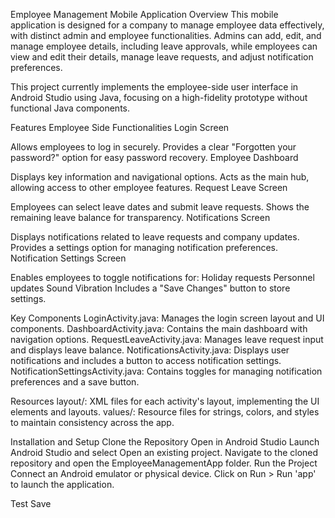 Employee Management Mobile Application
Overview
This mobile application is designed for a company to manage employee data effectively, with distinct admin and employee functionalities. Admins can add, edit, and manage employee details, including leave approvals, while employees can view and edit their details, manage leave requests, and adjust notification preferences.

This project currently implements the employee-side user interface in Android Studio using Java, focusing on a high-fidelity prototype without functional Java components.

Features
Employee Side Functionalities
Login Screen

Allows employees to log in securely.
Provides a clear "Forgotten your password?" option for easy password recovery.
Employee Dashboard

Displays key information and navigational options.
Acts as the main hub, allowing access to other employee features.
Request Leave Screen

Employees can select leave dates and submit leave requests.
Shows the remaining leave balance for transparency.
Notifications Screen

Displays notifications related to leave requests and company updates.
Provides a settings option for managing notification preferences.
Notification Settings Screen

Enables employees to toggle notifications for:
Holiday requests
Personnel updates
Sound
Vibration
Includes a "Save Changes" button to store settings.



Key Components
LoginActivity.java: Manages the login screen layout and UI components.
DashboardActivity.java: Contains the main dashboard with navigation options.
RequestLeaveActivity.java: Manages leave request input and displays leave balance.
NotificationsActivity.java: Displays user notifications and includes a button to access notification settings.
NotificationSettingsActivity.java: Contains toggles for managing notification preferences and a save button.

Resources
layout/: XML files for each activity's layout, implementing the UI elements and layouts.
values/: Resource files for strings, colors, and styles to maintain consistency across the app.


Installation and Setup
Clone the Repository
Open in Android Studio
Launch Android Studio and select Open an existing project.
Navigate to the cloned repository and open the EmployeeManagementApp folder.
Run the Project
Connect an Android emulator or physical device.
Click on Run > Run 'app' to launch the application.

Test Save